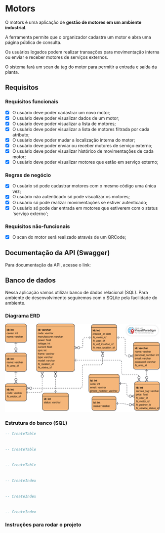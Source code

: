 # Motors

O motors é uma aplicação de **gestão de motores em um ambiente industrial**.

A ferramenta permite que o organizador cadastre um motor e abra uma página pública de consulta.

Os usuários logados podem realizar transações para movimentação interna ou enviar e receber motores de serviços externos.

O sistema fará um scan da tag do motor para permitir a entrada e saída da planta.

## Requisitos

### Requisitos funcionais

- [x] O usuário deve poder cadastrar um novo motor;
- [x] O usuário deve poder visualizar dados de um motor;
- [x] O usuário deve poder visualizar a lista de motores;
- [x] O usuário deve poder visualizar a lista de motores filtrada por cada atributo;
- [x] O usuário deve poder mudar a localização interna do motor;
- [x] O usuário deve poder enviar ou receber motores de serviço externo;
- [x] O usuário deve poder visualizar histórico de movimentações de cada motor;
- [x] O usuário deve poder visualizar motores que estão em serviço externo;

### Regras de negócio

- [x] O usuário só pode cadastrar motores com o mesmo código uma única vez;
- [x] O usuário não autenticado só pode visualizar os motores;
- [x] O usuário só pode realizar movimentações se estiver autenticado;
- [x] O usuário só pode dar entrada em motores que estiverem com o status 'serviço externo';

### Requisitos não-funcionais

- [x] O scan do motor será realizado através de um QRCode;

## Documentação da API (Swagger)

Para documentação da API, acesse o link:

## Banco de dados

Nessa aplicação vamos utilizar banco de dados relacional (SQL). Para ambiente de desenvolvimento seguiremos com o SQLite pela facilidade do ambiente.

### Diagrama ERD

<img src="github\gmc-transparent.svg" width="600" alt="Diagrama ERD do banco de dados" />


### Estrutura do banco (SQL)

```sql
-- CreateTable


-- CreateTable


-- CreateTable


-- CreateIndex


-- CreateIndex


-- CreateIndex

```

### Instruções para rodar o projeto